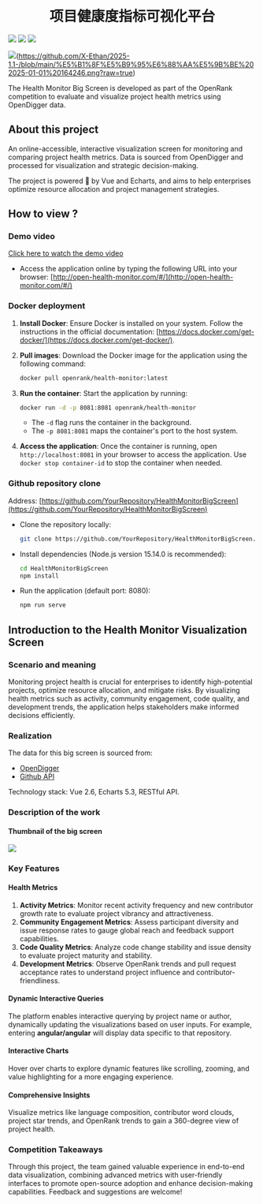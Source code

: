 <div align="center">
<h1>
  <br/>项目健康度指标可视化平台
</h1>
</div>

![](https://img.shields.io/badge/License-MIT-blue)
![](https://img.shields.io/badge/Node-v15.14.0-blue)
[![](https://img.shields.io/badge/%E7%AE%80%E4%BD%93%E4%B8%AD%E6%96%87-green)](README-CN.md)

![](https://markdown-picture-1302861826.cos.ap-shanghai.myqcloud.com/img/2025/01/01/health-visualization-platform.png)(https://github.com/X-Ethan/2025-1.1-/blob/main/%E5%B1%8F%E5%B9%95%E6%88%AA%E5%9B%BE%202025-01-01%20164246.png?raw=true)

The Health Monitor Big Screen is developed as part of the OpenRank competition to evaluate and visualize project health metrics using OpenDigger data.

## About this project

An online-accessible, interactive visualization screen for monitoring and comparing project health metrics. Data is sourced from OpenDigger and processed for visualization and strategic decision-making.

The project is powered 🚀 by Vue and Echarts, and aims to help enterprises optimize resource allocation and project management strategies.

## How to view ?

### Demo video

[Click here to watch the demo video](https://www.bilibili.com/video/BV1Nh4y1r7Gt/)

+ Access the application online by typing the following URL into your browser: [http://open-health-monitor.com/#/](http://open-health-monitor.com/#/)

### Docker deployment

1. **Install Docker**: Ensure Docker is installed on your system. Follow the instructions in the official documentation: [https://docs.docker.com/get-docker/](https://docs.docker.com/get-docker/).

2. **Pull images**: Download the Docker image for the application using the following command:

   ```bash
   docker pull openrank/health-monitor:latest
   ```

3. **Run the container**: Start the application by running:

   ```bash
   docker run -d -p 8081:8081 openrank/health-monitor
   ```

   - The `-d` flag runs the container in the background.
   - The `-p 8081:8081` maps the container's port to the host system.

4. **Access the application**: Once the container is running, open `http://localhost:8081` in your browser to access the application. Use `docker stop container-id` to stop the container when needed.

### Github repository clone

Address: [https://github.com/YourRepository/HealthMonitorBigScreen](https://github.com/YourRepository/HealthMonitorBigScreen)

+ Clone the repository locally:

  ```bash
  git clone https://github.com/YourRepository/HealthMonitorBigScreen.git
  ```

+ Install dependencies (Node.js version 15.14.0 is recommended):

  ```bash
  cd HealthMonitorBigScreen
  npm install
  ```

+ Run the application (default port: 8080):

  ```bash
  npm run serve
  ```

## Introduction to the Health Monitor Visualization Screen

### Scenario and meaning

Monitoring project health is crucial for enterprises to identify high-potential projects, optimize resource allocation, and mitigate risks. By visualizing health metrics such as activity, community engagement, code quality, and development trends, the application helps stakeholders make informed decisions efficiently.

### Realization

The data for this big screen is sourced from:

- [OpenDigger](https://github.com/X-lab2017/open-digger)
- [Github API](https://docs.github.com/en/rest)

Technology stack: Vue 2.6, Echarts 5.3, RESTful API.

### Description of the work

#### **Thumbnail of the big screen**

![](https://markdown-picture-1302861826.cos.ap-shanghai.myqcloud.com/img/2023/10/16/20231016021040.gif)

### Key Features

#### **Health Metrics**

1. **Activity Metrics**: Monitor recent activity frequency and new contributor growth rate to evaluate project vibrancy and attractiveness.
2. **Community Engagement Metrics**: Assess participant diversity and issue response rates to gauge global reach and feedback support capabilities.
3. **Code Quality Metrics**: Analyze code change stability and issue density to evaluate project maturity and stability.
4. **Development Metrics**: Observe OpenRank trends and pull request acceptance rates to understand project influence and contributor-friendliness.

#### **Dynamic Interactive Queries**

The platform enables interactive querying by project name or author, dynamically updating the visualizations based on user inputs. For example, entering **angular/angular** will display data specific to that repository.

#### **Interactive Charts**

Hover over charts to explore dynamic features like scrolling, zooming, and value highlighting for a more engaging experience.

#### **Comprehensive Insights**

Visualize metrics like language composition, contributor word clouds, project star trends, and OpenRank trends to gain a 360-degree view of project health.

### Competition Takeaways

Through this project, the team gained valuable experience in end-to-end data visualization, combining advanced metrics with user-friendly interfaces to promote open-source adoption and enhance decision-making capabilities. Feedback and suggestions are welcome!

